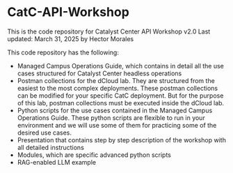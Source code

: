 # CatC-API-Workshop
This is the code repository for Catalyst Center API Workshop v2.0
Last updated: March 31, 2025 by Hector Morales

This code repository has the following:
- Managed Campus Operations Guide, which contains in detail all the use cases structured for Catalyst Center headless operations
- Postman collections for the dCloud lab. They are structured from the easiest to the most complex deployments. These postman collections can be modified for your specific CatC deployment. But for the purpose of this lab, postman collections must be executed inside the dCloud lab.
- Python scripts for the use cases contained in the Managed Campus Operations Guide. These python scripts are flexible to run in your environment and we will use some of them for practicing some of the desired use cases.
- Presentation that contains step by step description of the workshop with all detailed instructions
- Modules, which are specific advanced python scripts
- RAG-enabled LLM example 
